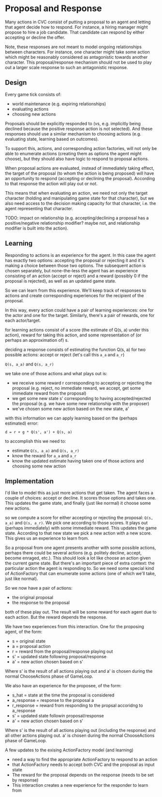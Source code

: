 # Proposal and Response

Many actions in CVC consist of putting a proposal to an agent and letting that
agent decide how to respond. For instance, a hiring manager might propose to
hire a job candidate. That candidate can respond by either accepting or decline
the offer.

Note, these responses are not meant to model ongoing relationships between
characters. For instance, one character might take some action which might be
reasonably considered as antagonistic towards another character. This
proposal/response mechanism should not be used to play out a larger scale
response to such an antagonistic response.

## Design

Every game tick consists of:
* world maintenance (e.g. expiring relationships)
* evaluating actions
* choosing new actions

Proposals should be explicitly responded to (vs, e.g. implicitly being declined
because the positive response action is not selected). And these responses
should use a similar mechanism to choosing actions (e.g. evaluating state,
learning based on outcomes).

To support this, actions, and corresponding action factories, will not only be
able to enumerate actions (creating them as options the agent might choose),
but they should also have logic to respond to proposal actions.

When proposal actions are evaluated, instead of immediately taking effect, the
target of the proposal (to whom the action is being proposed) will have an
opportunity to respond (accepting or declining the proposal). According to that
response the action will play out or not.

This means that when evaluating an action, we need not only the target
character (holding and manipulating game state for that character), but we also
need access to the decision making capacity for that character, i.e. the agent
representing that character.

TODO: impact on relationship (e.g. accepting/declining a proposal has a
positive/negative relationship modifier? maybe not, and relationship modifier
is built into the action).

## Learning

Responding to actions is an experience for the agent. In this case the agent
has exactly two options: accepting the proposal or rejecting it and it's making
a choice between those two options. The subsequent action is chosen separately,
but none-the-less the agent has an experience consisting of an action (accept
or reject) and a reward (possibly 0 if the proposal is rejected), as well as an
updated game state.

So we can learn from this experience. We'll keep track of responses to actions
and create corresponding experiences for the recipient of the proposal.

In this way, every action could have a pair of learning experiences: one for
the actor and one for the target. Similarly, there's a pair of rewards, one for
each actor/target.

for learning actions consist of a score (the estimate of Q(s, a) under this
action), reward for taking this action, and some representation of (or perhaps
an approximation of) s.

deciding a response consists of estimating the function Q(s, a) for two
possible actions: accept or reject (let's call this `a_a` and `a_r`)

`Q(s, a_a)` and `Q(s, a_r)`

we take one of those actions and what plays out is:
* we receive some reward r corresponding to accepting or rejecting the proposal
  (e.g. reject, no immediate reward, we accept, get some immediate reward from
the proposal)
* we get some new state s' corresponding to having accepted/rejected the
  proposal (e.g. we have some new relationship with the proposer)
* we've chosen some new action based on the new state, a'

with this information we can apply learning based on the (perhaps estimated)
error:

```
d = r + g * Q(s', a') + Q(s, a)
```

to accomplish this we need to:
* estimate `Q(s, a_a)` and `Q(s, a_r)`
* know the reward for `a_a` and `a_r`
* know the updated estimate having taken one of those actions and choosing some
  new action

## Implementation

I'd like to model this as just more actions that get taken. The agent faces a
couple of choices: accept or decline. It scores those options and takes one.
This updates the game state, and finally (just like normal) it choose some new
actions.

so we compute a score for either accepting or rejecting the proposal: `Q(s,
a_a)` and `Q(s, a_r)`. We pick one according to those scores. It plays out
(perhaps immediately) with some immediate reward. This updates the game state.
According to that new state we pick a new action with a new score. This gives
us an experience to learn from.

So a proposal from one agent presents another with some possible actions,
perhaps there could be several actions (e.g. politely decline, accept, become
enraged, etc.). This should look a lot like choose an action given the current
game state. But there's an important piece of extra context: the particular
action the agent is responding to. So we need some special kind of
ActionFactory that can enumerate some actions (one of which we'll take, just
like normal).

So we now have a pair of actions:
* the original proposal
* the response to the proposal

both of these play out. The result will be some reward for each agent due to
each action. But the reward depends the response.

We have two experiences from this interaction. One for the proposing agent, of
the form:
* s = original state
* a = proposal action
* r = reward from the proposal/response playing out
* s' = updated state following proposal/response
* a' = new action chosen based on s'

Where s' is the result of all actions playing out and a' is chosen during the
normal ChooseActions phase of GameLoop.

We also have an experience for the proposee, of the form:
* s_hat = state at the time the proposal is considered
* a_response = response to the proposal a
* r_response = reward from responding to the propsal accoridng to a_response
* s' = updated state followin proposal/response
* a' = new action chosen based on s'

Where s' is the result of all actions playing out (including the response) and
all other actions playing out. a' is chosen during the normal ChooseActions
phase of GameLoop.

A few updates to the exising ActionFactory model (and learning)
* need a way to find the appropriate ActionFactory to respond to an action
* that ActionFactory needs to accept both CVC and the proposal as input state
* The reward for the proposal depends on the response (needs to be set by
  response)
* This interaction creates a new experience for the responder to learn from

